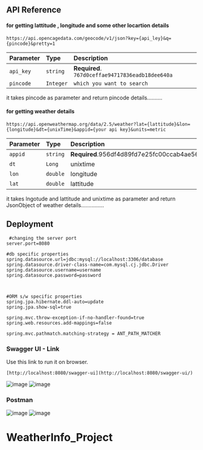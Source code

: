
## API Reference

#### for getting lattitude , longitude and some other locartion details

```https://api.opencagedata.com/geocode/v1/json?key={api_ley}&q={pincode}&pretty=1```

| Parameter | Type     | Description                |
| :-------- | :------- | :------------------------- |
| `api_key` | `string` | **Required**. `767d0ceffae94717836eadb18dee640a` |
| `pincode` | `Integer`| `which you want to search`  |

it takes pincode as parameter and return pincode details..........



#### for getting weather details

```https://api.openweathermap.org/data/2.5/weather?lat={lattitude}&lon={longitude}&dt={unixTime}&appid={your api key}&units=metric```

| Parameter | Type     | Description                       |
| :-------- | :------- | :-------------------------------- |
| `appid`      | `string` | **Required**.956df4d89fd7e25fc00ccab4ae566c5d |
| `dt`           | `Long`     | unixtime                        |
| `lon`          | `double`   | longitude                  |
|`lat`           | `double`   | lattitude                  |

it takes lngotude and lattitude and unixtime as parameter and return JsonObject of weather details...............

## Deployment
```properties
 #changing the server port
server.port=8080

#db specific properties
spring.datasource.url=jdbc:mysql://localhost:3306/database
spring.datasource.driver-class-name=com.mysql.cj.jdbc.Driver
spring.datasource.username=username
spring.datasource.password=password



#ORM s/w specific properties
spring.jpa.hibernate.ddl-auto=update
spring.jpa.show-sql=true

spring.mvc.throw-exception-if-no-handler-found=true
spring.web.resources.add-mappings=false

spring.mvc.pathmatch.matching-strategy = ANT_PATH_MATCHER

```
### Swagger UI - Link

Use this link to run it on browser.
```swagger
[http://localhost:8080/swagger-ui](http://localhost:8080/swagger-ui/)
```

![image](https://github.com/Jitsu-13/WeatherInfo_Project/assets/107523890/d695f537-7614-4714-a649-98ae6df4e1cc)
![image](https://github.com/Jitsu-13/WeatherInfo_Project/assets/107523890/f49a8fa6-dac3-4bbc-b818-a736be55b4b5)
### Postman
![image](https://github.com/Jitsu-13/WeatherInfo_Project/assets/107523890/8f29f91b-f4b2-4527-9ffb-859091308b6a)
![image](https://github.com/Jitsu-13/WeatherInfo_Project/assets/107523890/bc3a402b-eb5b-4c17-b466-ad57f5414887)

# WeatherInfo_Project
